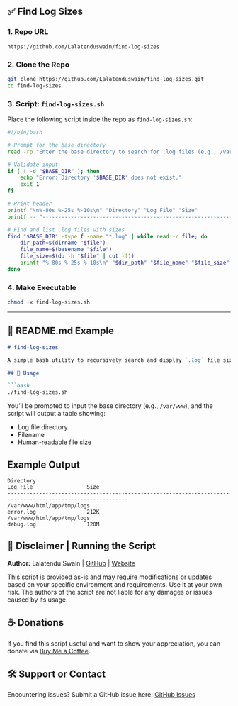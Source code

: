 ## ✅ Find Log Sizes


### 1. **Repo URL**

```text
https://github.com/Lalatenduswain/find-log-sizes
```

### 2. **Clone the Repo**

```bash
git clone https://github.com/Lalatenduswain/find-log-sizes.git
cd find-log-sizes
```

### 3. **Script: `find-log-sizes.sh`**

Place the following script inside the repo as `find-log-sizes.sh`:

```bash
#!/bin/bash

# Prompt for the base directory
read -rp "Enter the base directory to search for .log files (e.g., /var/www): " BASE_DIR

# Validate input
if [ ! -d "$BASE_DIR" ]; then
    echo "Error: Directory '$BASE_DIR' does not exist."
    exit 1
fi

# Print header
printf "\n%-80s %-25s %-10s\n" "Directory" "Log File" "Size"
printf -- "------------------------------------------------------------------------------------------------------------\n"

# Find and list .log files with sizes
find "$BASE_DIR" -type f -name "*.log" | while read -r file; do
    dir_path=$(dirname "$file")
    file_name=$(basename "$file")
    file_size=$(du -h "$file" | cut -f1)
    printf "%-80s %-25s %-10s\n" "$dir_path" "$file_name" "$file_size"
done
```

### 4. **Make Executable**

```bash
chmod +x find-log-sizes.sh
```

---

## 📘 README.md Example

````markdown
# find-log-sizes

A simple bash utility to recursively search and display `.log` file sizes from a user-specified base directory.

## 🔧 Usage

```bash
./find-log-sizes.sh
````

You’ll be prompted to input the base directory (e.g., `/var/www`), and the script will output a table showing:

* Log file directory
* Filename
* Human-readable file size

## Example Output

```
Directory                                                                       Log File                 Size
------------------------------------------------------------------------------------------------------------
/var/www/html/app/tmp/logs                                                     error.log                212K
/var/www/html/app/tmp/logs                                                     debug.log                120M
```

## 📌 Disclaimer | Running the Script

**Author:** Lalatendu Swain | [GitHub](https://github.com/Lalatenduswain) | [Website](https://blog.lalatendu.info/)

This script is provided as-is and may require modifications or updates based on your specific environment and requirements. Use it at your own risk. The authors of the script are not liable for any damages or issues caused by its usage.

## ☕ Donations

If you find this script useful and want to show your appreciation, you can donate via [Buy Me a Coffee](https://www.buymeacoffee.com/lalatendu.swain).

## 🛠 Support or Contact

Encountering issues? Submit a GitHub issue here: [GitHub Issues](https://github.com/Lalatenduswain/find-log-sizes/issues)

```
